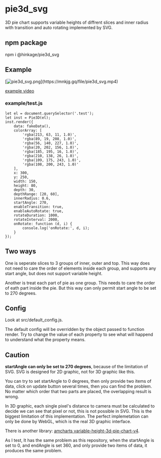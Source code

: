 # pie3d_svg
3D pie chart supports variable heights of diffrent slices and inner radius with transition and auto rotating implemented by SVG.

## npm package
npm i @hinkage/pie3d_svg

## Example
[![pie3d_svg.png](https://mnkjg.gq/file/pie3d_svg.png?)](https://mnkjg.gq/file/pie3d_svg.mp4)

[example video](https://mnkjg.gq/file/pie3d_svg.mp4)

### example/test.js
```
let el = document.querySelector('.test');
let inst = Pie3D(el);
inst.render({
	data: fakeData(),
	colorArray: [
		'rgba(213, 63, 11, 1.0)',
		'rgba(89, 19, 208, 1.0)',
		'rgba(56, 140, 227, 1.0)',
		'rgba(20, 202, 156, 1.0)',
		'rgba(185, 195, 16, 1.0)',
		'rgba(210, 138, 26, 1.0)',
		'rgba(109, 175, 243, 1.0)',
		'rgba(108, 200, 243, 1.0)'
	],
	x: 300,
	y: 250,
	width: 150,
	height: 80,
	depth: 30,
	depthRange: [20, 60],
	innerRadius: 0.6,
	startAngle: 270,
	enableTransition: true,
	enableAutoRotate: true,
	rotateDuration: 1000,
	rotateInterval: 2000,
	onRotate: function (d, i) {
		console.log('onRotate:', d, i);
	}
});
```

## Two ways
One is seperate slices to 3 groups of inner, outer and top. This way does
not need to care the order of elements inside each group, and supports 
any start angle, but does not support variable height.

Another is treat each part of pie as one group. This needs to care the order
of eath part inside the pie. But this way can only permit start angle to be set
to 270 degrees.

## Config
Look at src/default_config.js.

The default config will be overridden by the object passed to function render.
Try to change the value of each property to see what will happend to
understand what the property means.

## Caution
**startAngle can only be set to 270 degrees**, because of the limitation of SVG.
SVG is designed for 2D graphic, not for 3D graphic like this.

You can try to set startAngle to 0 degrees, then only provide two items of
data, click on update button several times, then you can find the problem.
No matter which order that two parts are placed, the overlapping result is
wrong.

In 3D graphic, each single pixel's distance to camera must be calculated to
decide we can see that pixel or not, this is not possible in SVG. This is
the biggest limitation of this implementation. The perfect implemetation
can only be done by WebGL, which is the real 3D graphic interface.

There is another library:
[amcharts variable-height-3d-pie-chart-v4](https://www.amcharts.com/demos-v4/variable-height-3d-pie-chart-v4/).

As I test, It has the same problem as this repository, when the startAngle is
set to 0, and endAngle is set 360, and only provide two items of data, it
produces the same problem.

